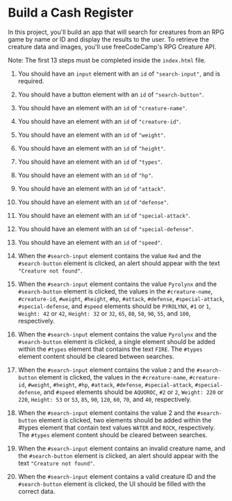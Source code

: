 # Build a Cash Register

In this project, you'll build an app that will search for creatures from an RPG game by name or ID and display the results to the user. To retrieve the creature data and images, you'll use freeCodeCamp's RPG Creature API.

Note: The first 13 steps must be completed inside the `index.html` file.

1. You should have an `input` element with an `id` of `"search-input"`, and is required.

2. You should have a button element with an `id` of `"search-button"`.

3. You should have an element with an `id` of `"creature-name"`.

4. You should have an element with an `id` of `"creature-id"`.

5. You should have an element with an `id` of `"weight"`.

6. You should have an element with an `id` of `"height"`.

7. You should have an element with an `id` of `"types"`.

8. You should have an element with an `id` of `"hp"`.

9. You should have an element with an `id` of `"attack"`.

10. You should have an element with an `id` of `"defense"`.

11. You should have an element with an `id` of `"special-attack"`.

12. You should have an element with an `id` of `"special-defense"`.

13. You should have an element with an `id` of `"speed"`.

14. When the `#search-input` element contains the value `Red` and the `#search-button` element is clicked, an alert should appear with the text `"Creature not found"`.

15. When the `#search-input` element contains the value `Pyrolynx` and the `#search-button` element is clicked, the values in the `#creature-name`, `#creature-id`, `#weight`, `#height`, `#hp`, `#attack`, `#defense`, `#special-attack`, `#special-defense`, and `#speed` elements should be `PYROLYNX`, `#1` or `1`, `Weight: 42` or `42`, `Height: 32` or `32`, `65`, `80`, `50`, `90`, `55`, and `100`, respectively.

16. When the `#search-input` element contains the value `Pyrolynx` and the `#search-button` element is clicked, a single element should be added within the `#types` element that contains the text `FIRE`. The `#types` element content should be cleared between searches.

17. When the `#search-input` element contains the value `2` and the `#search-button` element is clicked, the values in the `#creature-name`, `#creature-id`, `#weight`, `#height`, `#hp`, `#attack`, `#defense`, `#special-attack`, `#special-defense`, and `#speed` elements should be `AQUOROC`, `#2` or `2`, `Weight: 220` or `220`, `Height: 53` or `53`, `85`, `90`, `120`, `60`, `70`, and `40`, respectively.

18. When the `#search-input` element contains the value 2 and the `#search-button` element is clicked, two elements should be added within the #types element that contain text values `WATER` and `ROCK`, respectively. The `#types` element content should be cleared between searches.

19. When the `#search-input` element contains an invalid creature name, and the `#search-button` element is clicked, an alert should appear with the text `"Creature not found"`.

20. When the `#search-input` element contains a valid creature ID and the `#search-button` element is clicked, the UI should be filled with the correct data.
